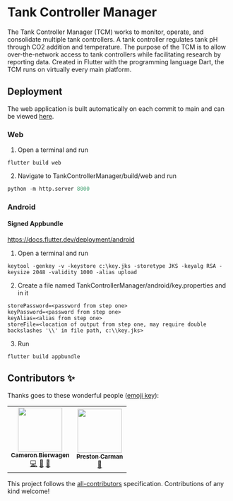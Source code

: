 # Tank Controller Manager
The Tank Controller Manager (TCM) works to monitor, operate, and consolidate multiple tank controllers. A tank controller regulates tank pH through CO2 addition and temperature. The purpose of the TCM is to allow over-the-network access to tank controllers while facilitating research by reporting data. Created in Flutter with the programming language Dart, the TCM runs on virtually every main platform.


## Deployment
The web application is built automatically on each commit to main and can be viewed [here](https://open-acidification.github.io/TankControllerManager/).
### Web
1. Open a terminal and run
```
flutter build web
```
2. Navigate to TankControllerManager/build/web and run
```python
python -m http.server 8000
```

### Android

#### Signed Appbundle
https://docs.flutter.dev/deployment/android
1. Open a terminal and run
```
keytool -genkey -v -keystore c:\key.jks -storetype JKS -keyalg RSA -keysize 2048 -validity 1000 -alias upload
```

2. Create a file named TankControllerManager/android/key.properties and in it
```
storePassword=<password from step one>
keyPassword=<password from step one>
keyAlias=<alias from step one>
storeFile=<location of output from step one, may require double backslashes '\\' in file path, c:\\key.jks>
```
3. Run
```
flutter build appbundle
```


## Contributors ✨

Thanks goes to these wonderful people ([emoji key](https://allcontributors.org/docs/en/emoji-key)):

<!-- ALL-CONTRIBUTORS-LIST:START - Do not remove or modify this section -->
<!-- prettier-ignore-start -->
<!-- markdownlint-disable -->
<table>
  <tr>
    <td align="center"><a href="https://www.linkedin.com/in/cameron-bierwagen"><img src="https://avatars.githubusercontent.com/u/28907170?v=4?s=100" width="100px;" alt=""/><br /><sub><b>Cameron Bierwagen</b></sub></a><br /><a href="https://github.com/Open-Acidification/TankControllerManager/commits?author=3dCameron" title="Code">💻</a> <a href="https://github.com/Open-Acidification/TankControllerManager/commits?author=3dCameron" title="Documentation">📖</a> <a href="https://github.com/Open-Acidification/TankControllerManager/issues?q=author%3A3dCameron" title="Bug reports">🐛</a></td>
    <td align="center"><a href="https://github.com/prestoncarman"><img src="https://avatars.githubusercontent.com/u/3517157?v=4?s=100" width="100px;" alt=""/><br /><sub><b>Preston Carman</b></sub></a><br /><a href="https://github.com/Open-Acidification/TankControllerManager/issues?q=author%3Aprestoncarman" title="Bug reports">🐛</a></td>
  </tr>
</table>

<!-- markdownlint-restore -->
<!-- prettier-ignore-end -->

<!-- ALL-CONTRIBUTORS-LIST:END -->

This project follows the [all-contributors](https://github.com/all-contributors/all-contributors) specification. Contributions of any kind welcome!
